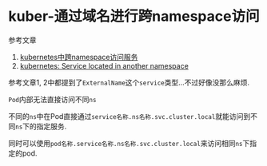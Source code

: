 # kuber-通过域名进行跨namespace访问

参考文章

1. [kubernetes中跨namespace访问服务](https://blog.csdn.net/jettery/article/details/79226801)
2. [kubernetes: Service located in another namespace](https://blog.csdn.net/jettery/article/details/79226801)

参考文章1, 2中都提到了`ExternalName`这个`service`类型...不过好像没那么麻烦.

`Pod`内部无法直接访问不同`ns`

不同的`ns`中在Pod直接通过`service名称.ns名称.svc.cluster.local`就能访问到不同`ns`下的指定服务.

同时可以使用`pod名称.service名称.ns名称.svc.cluster.local`来访问相同`ns`下指定的pod.

